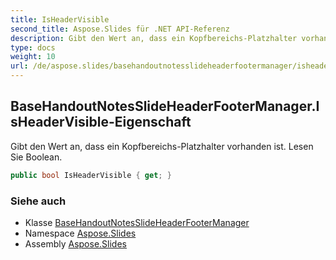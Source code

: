 ```yaml
---
title: IsHeaderVisible
second_title: Aspose.Slides für .NET API-Referenz
description: Gibt den Wert an, dass ein Kopfbereichs-Platzhalter vorhanden ist. Lesen Sie Boolean.
type: docs
weight: 10
url: /de/aspose.slides/basehandoutnotesslideheaderfootermanager/isheadervisible/
---
```


## BaseHandoutNotesSlideHeaderFooterManager.IsHeaderVisible-Eigenschaft

Gibt den Wert an, dass ein Kopfbereichs-Platzhalter vorhanden ist. Lesen Sie Boolean.

```csharp
public bool IsHeaderVisible { get; }
```

### Siehe auch

* Klasse [BaseHandoutNotesSlideHeaderFooterManager](../../basehandoutnotesslideheaderfootermanager)
* Namespace [Aspose.Slides](../../basehandoutnotesslideheaderfootermanager)
* Assembly [Aspose.Slides](../../../)

<!-- DO NOT EDIT: generiert von xmldocmd für Aspose.Slides.dll -->